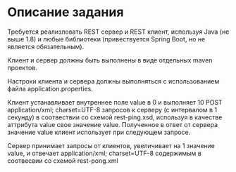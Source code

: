 # Описание задания

Требуется реализловать REST сервер и REST клиент, используя Java (не выше 1.8)
и любые библиотеки (привествуется Spring Boot, но не является обязательным).

Клиент и сервер должны быть выполнены в виде отдельных maven проектов.

Настроки клиента и сервера должны выполняться с использованием файла application.properties.

Клиент устанавливает внутреннее поле value в 0 и выполняет 10 POST application/xml; charset=UTF-8
запросов к серверу (с интервалом в 1 секунду) в соотвествии со схемой rest-ping.xsd, используя
в качестве аттрибута value свое значение value. Полученное в ответ от сервера значение value
клиент использует при следующем запросе.

Сервер принимает запросы от клиентов, увеличивает на 1 значение value, и отвечает
application/xml; charset=UTF-8 содержимым в соотвесвии со схемой rest-pong.xml
 
